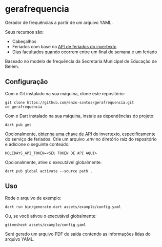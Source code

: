 # gerafrequencia

Gerador de frequências a partir de um arquivo YAML.

Seus recursos são:

- Cabeçalhos
- Feriados com base na [API de feriados do invertexto](https://api.invertexto.com/api-feriados)
- Dias facultados quando ocorrem entre um final de semana e um feriado

Baseado no modelo de frequência da Secretaria Municipal de Educação de Belém.

## Configuração

Com o Git instalado na sua máquina, clone este repositório:

```shell
git clone https://github.com/enzo-santos/gerafrequencia.git
cd gerafrequencia
```

Com o Dart instalado na sua máquina, instale as dependências do projeto:

```shell
dart pub get
```

Opcionalmente, [obtenha uma chave de API](https://api.invertexto.com/) do invertexto, 
especificamente do serviço de feriados. Crie um arquivo *.env* no diretório raiz do repositório e 
adicione o seguinte conteúdo:

```env
HOLIDAYS_API_TOKEN=<SEU TOKEN DE API AQUI>
```

Opcionalmente, ative o executável globalmente:

```shell
dart pub global activate --source path .
```

## Uso

Rode o arquivo de exemplo:

```shell
dart run bin/generate.dart assets/example/config.yaml
```

Ou, se você ativou o executável globalmente:

```shell
gtimesheet assets/example/config.yaml
```

Será gerado um arquivo PDF de saída contendo as informações lidas do arquivo YAML.
